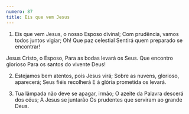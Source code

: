 ```yaml
---
numero: 87
title: Eis que vem Jesus
---
```

1. Eis que vem Jesus, o nosso Esposo divinal;
Com prudência, vamos todos juntos vigiar;
Oh! Que paz celestial
Sentirá quem preparado se encontrar!

Jesus Cristo, o Esposo,
Para as bodas levará os Seus.
Que encontro glorioso
Para os santos do vivente Deus!

2. Estejamos bem atentos, pois Jesus virá;
Sobre as nuvens, glorioso, aparecerá;
Seus fiéis recolherá
E à glória prometida os levará.

3. Tua lâmpada não deve se apagar, irmão;
O azeite da Palavra descerá dos céus;
A Jesus se juntarão
Os prudentes que serviram ao grande Deus.
